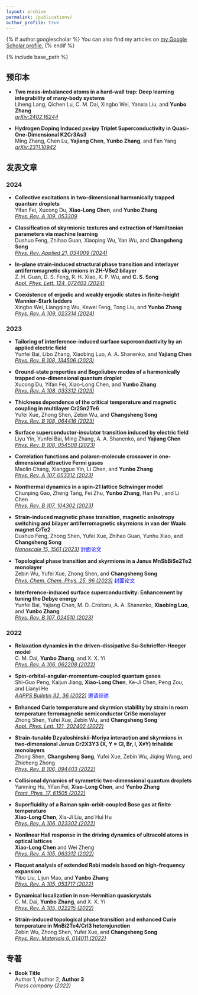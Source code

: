```yaml
---
layout: archive
permalink: /publications/
author_profile: true
---
```


{% if author.googlescholar %}
  You can also find my articles on <u><a href="{{author.googlescholar}}">my Google Scholar profile</a>.</u>
{% endif %}

{% include base_path %}


## 预印本

- **Two mass-imbalanced atoms in a hard-wall trap: Deep learning integrability of many-body systems**<br> 
  Liheng Lang, Qichen Lu, C. M. Dai, Xingbo Wei, Yanxia Liu, and **Yunbo Zhang**<br>
  [_arXiv:2402.16244_](https://arxiv.org/abs/2402.16244)
  

  
- **Hydrogen Doping Induced px±ipy Triplet Superconductivity in Quasi-One-Dimensional K2Cr3As3**<br> 
  Ming Zhang, Chen Lu, **Yajiang Chen**, **Yunbo Zhang**, and Fan Yang<br>
  [_arXiv:2311.10942_](https://arxiv.org/abs/2311.10942)
  
## 发表文章

### 2024

- **Collective excitations in two-dimensional harmonically trapped quantum droplets**<br> 
  Yifan Fei, Xucong Du, **Xiao-Long Chen**, and **Yunbo Zhang**<br>
  [_Phys. Rev. A 109, 053309_](https://journals.aps.org/pra/abstract/10.1103/PhysRevA.109.053309)
  
- **Classification of skyrmionic textures and extraction of Hamiltonian parameters via machine learning**<br> 
  Dushuo Feng, Zhihao Guan, Xiaoping Wu, Yan Wu, and **Changsheng Song**<br>
  [_Phys. Rev. Applied 21, 034009 (2024)_](https://journals.aps.org/prapplied/abstract/10.1103/PhysRevApplied.21.034009)
  
- **In-plane strain-induced structural phase transition and interlayer antiferromagnetic skyrmions in 2H-VSe2 bilayer**<br> 
  Z. H. Guan, D. S. Feng, R. H. Xiao, X. P. Wu, and **C. S. Song**<br>
  [_Appl. Phys. Lett. 124, 072403 (2024)_](https://doi.org/10.1063/5.0190515)
  
- **Coexistence of ergodic and weakly ergodic states in finite-height Wannier-Stark ladders**<br> 
  Xingbo Wei, Liangqing Wu, Kewei Feng, Tong Liu, and **Yunbo Zhang**<br>
  [_Phys. Rev. A 109, 023314 (2024)_](https://journals.aps.org/pra/abstract/10.1103/PhysRevA.109.023314)
  
### 2023

- **Tailoring of interference-induced surface superconductivity by an applied electric field**<br> 
  Yunfei Bai, Libo Zhang, Xiaobing Luo, A. A. Shanenko, and **Yajiang Chen**<br>
  [_Phys. Rev. B 108, 134506 (2023)_](https://doi.org/10.1103/PhysRevB.108.134506)
  
- **Ground-state properties and Bogoliubov modes of a harmonically trapped one-dimensional quantum droplet**<br> 
  Xucong Du, Yifan Fei, Xiao-Long Chen, and **Yunbo Zhang**<br>
  [_Phys. Rev. A 108, 033312 (2023)_](https://doi.org/10.1103/PhysRevA.108.033312)
  
- **Thickness dependence of the critical temperature and magnetic coupling in multilayer Cr2Sn2Te6**<br> 
  Yufei Xue, Zhong Shen, Zebin Wu, and **Changsheng Song**<br>
  [_Phys. Rev. B 108, 064416 (2023)_](https://doi.org/10.1103/PhysRevB.108.064416)
  
- **Surface superconductor-insulator transition induced by electric field**<br> 
  Liyu Yin, Yunfei Bai, Ming Zhang, A. A. Shanenko, and **Yajiang Chen**<br>
  [_Phys. Rev. B 108, 054508 (2023)_](https://doi.org/10.1103/PhysRevB.108.054508)
  
- **Correlation functions and polaron-molecule crossover in one-dimensional attractive Fermi gases**<br> 
  Maolin Chang, Xiangguo Yin, Li Chen, and **Yunbo Zhang**<br>
  [_Phys. Rev. A 107, 053312 (2023)_](https://doi.org/10.1103/PhysRevA.107.053312)
  
- **Nonthermal dynamics in a spin-21 lattice Schwinger model**<br> 
  Chunping Gao, Zheng Tang, Fei Zhu, **Yunbo Zhang**, Han Pu , and Li Chen<br>
  [_Phys. Rev. B 107, 104302 (2023)_](https://doi.org/10.1103/PhysRevB.107.104302)

- **Strain-induced magnetic phase transition, magnetic anisotropy switching and bilayer antiferromagnetic skyrmions in van der Waals magnet CrTe2**<br>
  Dushuo Feng, Zhong Shen, Yufei Xue, Zhihao Guan, Yunhu Xiao, and **Changsheng Song**<br>
  [_Nanoscale 15, 1561 (2023)_](https://doi.org/10.1039/D2NR04740C) <span style="color:blue">封面论文</span>
  
- **Topological phase transition and skyrmions in a Janus MnSbBiSe2Te2 monolayer**<br> 
  Zebin Wu, Yufei Xue, Zhong Shen, and **Changsheng Song**<br>
  [_Phys. Chem. Chem. Phys. 25, 96 (2023)_](https://doi.org/10.1039/D2CP03860A) <span style="color:blue">封面论文</span>
  
- **Interference-induced surface superconductivity: Enhancement by tuning the Debye energy**<br> 
  Yunfei Bai, Yajiang Chen, M. D. Croitoru, A. A. Shanenko, **Xiaobing Luo**, and **Yunbo Zhang**<br>
  [_Phys. Rev. B 107, 024510 (2023)_](https://doi.org/10.1103/PhysRevB.107.024510)
  
### 2022

- **Relaxation dynamics in the driven-dissipative Su-Schrieffer-Heeger model**<br> 
  C. M. Dai, **Yunbo Zhang**, and X. X. Yi<br>
  [_Phys. Rev. A 106, 062208 (2022)_](https://doi.org/10.1103/PhysRevA.106.062208) 
  
- **Spin-orbital-angular-momentum-coupled quantum gases**<br> 
  Shi-Guo Peng, Kaijun Jiang, **Xiao-Long Chen**, Ke-Ji Chen, Peng Zou, and  Lianyi He<br>
  [_AAPPS Bulletin 32, 36 (2022)_](https://doi.org/10.1007/s43673-022-00069-w) <span style="color:blue">邀请综述</span>
  
- **Enhanced Curie temperature and skyrmion stability by strain in room temperature ferromagnetic semiconductor CrISe monolayer**<br> 
  Zhong Shen, Yufei Xue, Zebin Wu, and **Changsheng Song**<br>
  [_Appl. Phys. Lett. 121, 202402 (2022)_](https://doi.org/10.1063/5.0117597)
  
- **Strain-tunable Dzyaloshinskii-Moriya interaction and skyrmions in two-dimensional Janus Cr2X3Y3 (X, Y = Cl, Br, I, X≠Y) trihalide monolayers**<br> 
  Zhong Shen, **Changsheng Song**, Yufei Xue, Zebin Wu, Jiqing Wang, and Zhicheng Zhong<br>
  [_Phys. Rev. B 106, 094403 (2022)_](https://doi.org/10.1103/PhysRevB.106.094403)
  
- **Collisional dynamics of symmetric two-dimensional quantum droplets**<br> 
  Yanming Hu, Yifan Fei, **Xiao-Long Chen**, and **Yunbo Zhang**<br>
  [_Front. Phys. 17, 61505 (2022)_](https://doi.org/10.1007/s11467-022-1192-z)
  
- **Superfluidity of a Raman spin-orbit-coupled Bose gas at finite temperature**<br> 
  **Xiao-Long Chen**, Xia-Ji Liu, and Hui Hu<br>
  [_Phys. Rev. A 106, 023302 (2022)_](https://doi.org/10.1103/PhysRevA.106.023302) 
  
- **Nonlinear Hall response in the driving dynamics of ultracold atoms in optical lattices**<br> 
  **Xiao-Long Chen** and Wei Zheng<br>
  [_Phys. Rev. A 105, 063312 (2022)_](https://doi.org/10.1103/PhysRevA.105.063312) 
  
- **Floquet analysis of extended Rabi models based on high-frequency expansion**<br> 
  Yibo Liu, Lijun Mao, and **Yunbo Zhang**<br>
  [_Phys. Rev. A 105, 053717 (2022)_](https://doi.org/10.1103/PhysRevA.105.053717) 
  
- **Dynamical localization in non-Hermitian quasicrystals**<br> 
  C. M. Dai, **Yunbo Zhang**, and X. X. Yi<br> 
  [_Phys. Rev. A 105, 022215 (2022)_](https://doi.org/10.1103/PhysRevA.105.022215)
  
- **Strain-induced topological phase transition and enhanced Curie temperature in MnBi2Te4/CrI3 heterojunction**<br> 
  Zebin Wu, Zhong Shen, Yufei Xue, and **Changsheng Song**<br>
  [_Phys. Rev. Materials 6, 014011 (2022)_](https://doi.org/10.1103/PhysRevMaterials.6.014011)
  


## 专著

- **Book Title**<br> 
  Author 1, Author 2, **Author 3**<br>
  _Press company (2022)_
